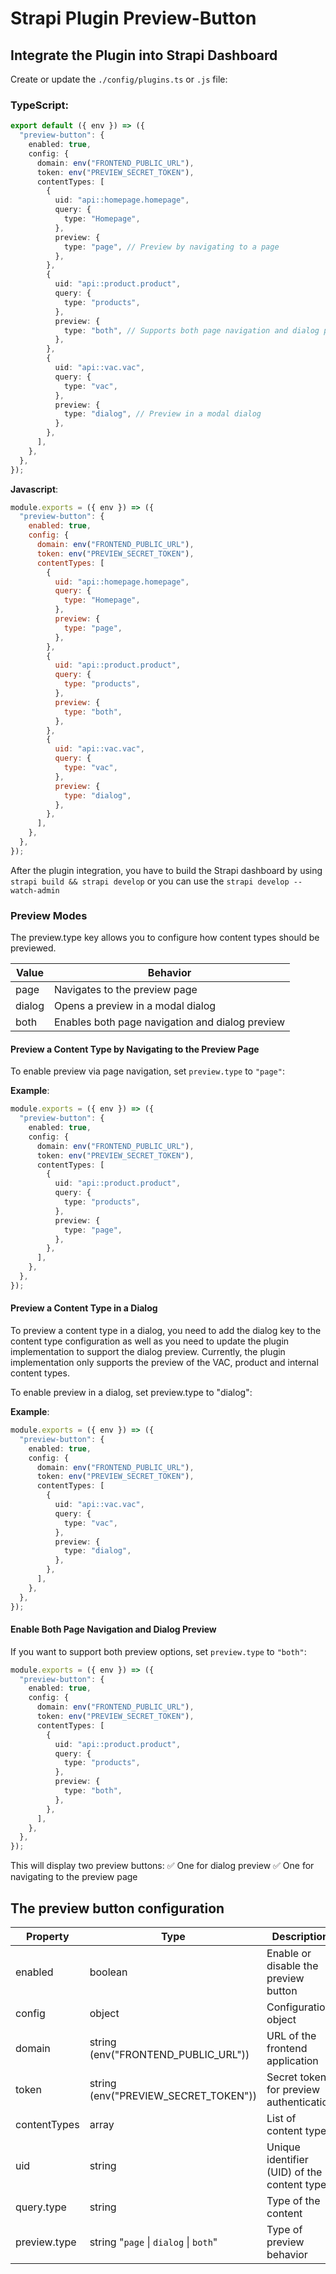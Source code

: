 # Strapi Plugin Preview-Button

## Integrate the Plugin into Strapi Dashboard

Create or update the `./config/plugins.ts` or `.js` file:

### **TypeScript:**

```ts
export default ({ env }) => ({
  "preview-button": {
    enabled: true,
    config: {
      domain: env("FRONTEND_PUBLIC_URL"),
      token: env("PREVIEW_SECRET_TOKEN"),
      contentTypes: [
        {
          uid: "api::homepage.homepage",
          query: {
            type: "Homepage",
          },
          preview: {
            type: "page", // Preview by navigating to a page
          },
        },
        {
          uid: "api::product.product",
          query: {
            type: "products",
          },
          preview: {
            type: "both", // Supports both page navigation and dialog preview
          },
        },
        {
          uid: "api::vac.vac",
          query: {
            type: "vac",
          },
          preview: {
            type: "dialog", // Preview in a modal dialog
          },
        },
      ],
    },
  },
});
```

**Javascript**:

```js
module.exports = ({ env }) => ({
  "preview-button": {
    enabled: true,
    config: {
      domain: env("FRONTEND_PUBLIC_URL"),
      token: env("PREVIEW_SECRET_TOKEN"),
      contentTypes: [
        {
          uid: "api::homepage.homepage",
          query: {
            type: "Homepage",
          },
          preview: {
            type: "page",
          },
        },
        {
          uid: "api::product.product",
          query: {
            type: "products",
          },
          preview: {
            type: "both",
          },
        },
        {
          uid: "api::vac.vac",
          query: {
            type: "vac",
          },
          preview: {
            type: "dialog",
          },
        },
      ],
    },
  },
});
```

After the plugin integration, you have to build the Strapi dashboard by using `strapi build && strapi develop` or you can use the `strapi develop --watch-admin`

### Preview Modes

The preview.type key allows you to configure how content types should be previewed.

| Value  | Behavior                                        |
| ------ | ----------------------------------------------- |
| page   | Navigates to the preview page                   |
| dialog | Opens a preview in a modal dialog               |
| both   | Enables both page navigation and dialog preview |

#### Preview a Content Type by Navigating to the Preview Page

To enable preview via page navigation, set `preview.type` to `"page"`:

**Example**:

```ts
module.exports = ({ env }) => ({
  "preview-button": {
    enabled: true,
    config: {
      domain: env("FRONTEND_PUBLIC_URL"),
      token: env("PREVIEW_SECRET_TOKEN"),
      contentTypes: [
        {
          uid: "api::product.product",
          query: {
            type: "products",
          },
          preview: {
            type: "page",
          },
        },
      ],
    },
  },
});
```

#### Preview a Content Type in a Dialog

To preview a content type in a dialog, you need to add the dialog key to the content type configuration as well as you need to update the plugin implementation to support the dialog preview. Currently, the plugin implementation only supports the preview of the VAC, product and internal content types.

To enable preview in a dialog, set preview.type to "dialog":

**Example**:

```ts
module.exports = ({ env }) => ({
  "preview-button": {
    enabled: true,
    config: {
      domain: env("FRONTEND_PUBLIC_URL"),
      token: env("PREVIEW_SECRET_TOKEN"),
      contentTypes: [
        {
          uid: "api::vac.vac",
          query: {
            type: "vac",
          },
          preview: {
            type: "dialog",
          },
        },
      ],
    },
  },
});
```

#### Enable Both Page Navigation and Dialog Preview

If you want to support both preview options, set `preview.type` to `"both"`:

```ts
module.exports = ({ env }) => ({
  "preview-button": {
    enabled: true,
    config: {
      domain: env("FRONTEND_PUBLIC_URL"),
      token: env("PREVIEW_SECRET_TOKEN"),
      contentTypes: [
        {
          uid: "api::product.product",
          query: {
            type: "products",
          },
          preview: {
            type: "both",
          },
        },
      ],
    },
  },
});
```

This will display two preview buttons:
✅ One for dialog preview
✅ One for navigating to the preview page

## The preview button configuration

| Property     | Type                                  | Description                                 | Required |
| ------------ | ------------------------------------- | ------------------------------------------- | -------- |
| enabled      | boolean                               | Enable or disable the preview button        | Yes      |
| config       | object                                | Configuration object                        | Yes      |
| domain       | string (env("FRONTEND_PUBLIC_URL"))   | URL of the frontend application             | Yes      |
| token        | string (env("PREVIEW_SECRET_TOKEN"))  | Secret token for preview authentication     | Yes      |
| contentTypes | array                                 | List of content types                       | Yes      |
| uid          | string                                | Unique identifier (UID) of the content type | Yes      |
| query.type   | string                                | Type of the content                         | Yes      |
| preview.type | string "`page` \| `dialog` \| `both`" | Type of preview behavior                    | Yes      |
